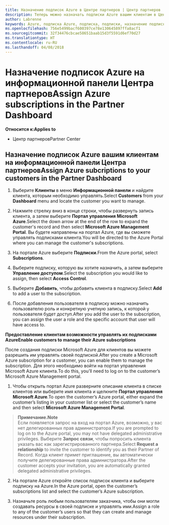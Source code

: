 ```yaml
---
title: Назначение подписок Azure в Центре партнеров | Центр партнеров
description: Теперь можно назначать подписки Azure вашим клиентам в Центре партнеров. Кроме того, можно предоставить им возможность самостоятельного управления подписками
author: Labrenne
keywords: Azure, подписка Azure, подписка, подписки, назначение подписки, управление подпиской Azure
ms.openlocfilehash: 756e5499bacf600397ce78e130645897ffa8acf1
ms.sourcegitcommit: 32f34476cbcae58651baab15d3f5591d6ef70d27
ms.translationtype: HT
ms.contentlocale: ru-RU
ms.lasthandoff: 04/08/2018
---
```

# <a name="assign-azure-subscriptions-in-the-partner-dashboard"></a><span data-ttu-id="7b61d-104">Назначение подписок Azure на информационной панели Центра партнеров</span><span class="sxs-lookup"><span data-stu-id="7b61d-104">Assign Azure subscriptions in the Partner Dashboard</span></span>

**<span data-ttu-id="7b61d-105">Относится к:</span><span class="sxs-lookup"><span data-stu-id="7b61d-105">Applies to</span></span>**

-  <span data-ttu-id="7b61d-106">Центр партнеров</span><span class="sxs-lookup"><span data-stu-id="7b61d-106">Partner Center</span></span>
 
## <a name="assign-azure-subcriptions-to-your-customers-in-the-partner-dashboard"></a><span data-ttu-id="7b61d-107">Назначение подписок Azure вашим клиентам на информационной панели Центра партнеров</span><span class="sxs-lookup"><span data-stu-id="7b61d-107">Assign Azure subcriptions to your customers in the Partner Dashboard</span></span>

1. <span data-ttu-id="7b61d-108">Выберите **Клиенты** в меню **Информационной панели** и найдите клиента, которым необходимо управлять.</span><span class="sxs-lookup"><span data-stu-id="7b61d-108">Select **Customers** from your **Dashboard** menu and locate the customer you want to manage.</span></span>

2.  <span data-ttu-id="7b61d-109">Нажмите стрелку вниз в конце строки, чтобы развернуть запись клиента, а затем выберите **Портал управления Microsoft Azure**.</span><span class="sxs-lookup"><span data-stu-id="7b61d-109">Select the down arrow at the end of the row to expand the customer's record and then select **Microsoft Azure Management Portal**.</span></span> <span data-ttu-id="7b61d-110">Вы будете направлены на портал Azure, где вы сможете управлять подписками клиента.</span><span class="sxs-lookup"><span data-stu-id="7b61d-110">You will be directed to the Azure Portal where you can manage the customer's subscriptions.</span></span> 

4. <span data-ttu-id="7b61d-111">На портале Azure выберите **Подписки**.</span><span class="sxs-lookup"><span data-stu-id="7b61d-111">From the Azure portal, select **Subscriptions**.</span></span>

5. <span data-ttu-id="7b61d-112">Выберите подписку, которую вы хотите назначить, а затем выберите **Управление доступом**.</span><span class="sxs-lookup"><span data-stu-id="7b61d-112">Select the subscription you would like to assign, then select **Access Control**.</span></span>

6. <span data-ttu-id="7b61d-113">Выберите **Добавить**, чтобы добавить клиента в подписку.</span><span class="sxs-lookup"><span data-stu-id="7b61d-113">Select **Add** to add a user to the subscription.</span></span> 

7. <span data-ttu-id="7b61d-114">После добавления пользователя в подписку можно назначить пользователю роль и конкретную учетную запись, к которой у пользователя будет доступ.</span><span class="sxs-lookup"><span data-stu-id="7b61d-114">After you add the user to the subscription, you can assign the user a role and the specific account that user will have access to.</span></span> 

**<span data-ttu-id="7b61d-115">Предоставление клиентам возможности управлять их подписками Azure</span><span class="sxs-lookup"><span data-stu-id="7b61d-115">Enable customers to manage their Azure subscriptions</span></span>**

<span data-ttu-id="7b61d-116">После создания подписки Microsoft Azure для клиентов вы можете разрешить им управлять своей подпиской.</span><span class="sxs-lookup"><span data-stu-id="7b61d-116">After you create a Microsoft Azure subscription for a customer, you can enable them to manage the subscription.</span></span> <span data-ttu-id="7b61d-117">Для этого необходимо войти на портал управления Microsoft Azure клиента.</span><span class="sxs-lookup"><span data-stu-id="7b61d-117">To do this, you’ll need to log on to the customer’s Microsoft Azure Management portal.</span></span> 

1.  <span data-ttu-id="7b61d-118">Чтобы открыть портал Azure разверните описание клиента в списке клиентов или выберите имя клиента и щелкните **Портал управления Microsoft Azure**.</span><span class="sxs-lookup"><span data-stu-id="7b61d-118">To open the customer’s Azure portal, either expand the customer’s listing in your customer list or select the customer’s name and then select **Microsoft Azure Management Portal**.</span></span>
    
 >**<span data-ttu-id="7b61d-119">Примечание.</span><span class="sxs-lookup"><span data-stu-id="7b61d-119">Note</span></span>** <br> <span data-ttu-id="7b61d-120">Если появляется запрос на вход на портал Azure, возможно, у вас нет делегированных прав администратора.</span><span class="sxs-lookup"><span data-stu-id="7b61d-120">If you are prompted to log on to the Azure portal, you may not have delegated administrative privileges.</span></span> <span data-ttu-id="7b61d-121">Выберите **Запрос связи**, чтобы попросить клиента указать вас как зарегистрированного партнера.</span><span class="sxs-lookup"><span data-stu-id="7b61d-121">Select **Request a relationship** to invite the customer to identify you as their Partner of Record.</span></span> <span data-ttu-id="7b61d-122">Когда клиент примет приглашение, вы автоматически получите делегированные права администратора.</span><span class="sxs-lookup"><span data-stu-id="7b61d-122">After the customer accepts your invitation, you are automatically granted delegated administrative privileges.</span></span> 

2.  <span data-ttu-id="7b61d-123">На портале Azure откройте список подписок клиента и выберите подписку на Azure.</span><span class="sxs-lookup"><span data-stu-id="7b61d-123">In the Azure portal, open the customer’s subscriptions list and select the customer’s Azure subscription.</span></span>

3.  <span data-ttu-id="7b61d-124">Назначьте роль любым пользователям заказчика, чтобы они могли создавать ресурсы в своей подписке и управлять ими.</span><span class="sxs-lookup"><span data-stu-id="7b61d-124">Assign a role to any of the customer’s users so that they can create and manage resources under their subscription.</span></span>


